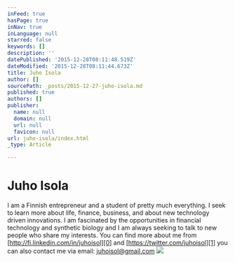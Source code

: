 ```yaml
---
inFeed: true
hasPage: true
inNav: true
inLanguage: null
starred: false
keywords: []
description: ''
datePublished: '2015-12-28T08:11:48.519Z'
dateModified: '2015-12-28T08:11:44.673Z'
title: Juho Isola
author: []
sourcePath: _posts/2015-12-27-juho-isola.md
published: true
authors: []
publisher:
  name: null
  domain: null
  url: null
  favicon: null
url: juho-isola/index.html
_type: Article

---
```

# Juho Isola

I am a Finnish entrepreneur and a student of pretty much everything. I seek to learn more about life, finance, business, and about new technology driven innovations. I am fascinated by the opportunities in financial technology and synthetic biology and I am always seeking to talk to new people who share my interests. You can find more about me from [http://fi.linkedin.com/in/juhoisol][0] and [https://twitter.com/juhoisol][1] you can also contact me via email: juhoisol@gmail.com
![](https://the-grid-user-content.s3-us-west-2.amazonaws.com/88438c44-f303-4326-8029-950e44147754.jpg)

[0]: http://fi.linkedin.com/in/juhoisol
[1]: https://twitter.com/juhoisol